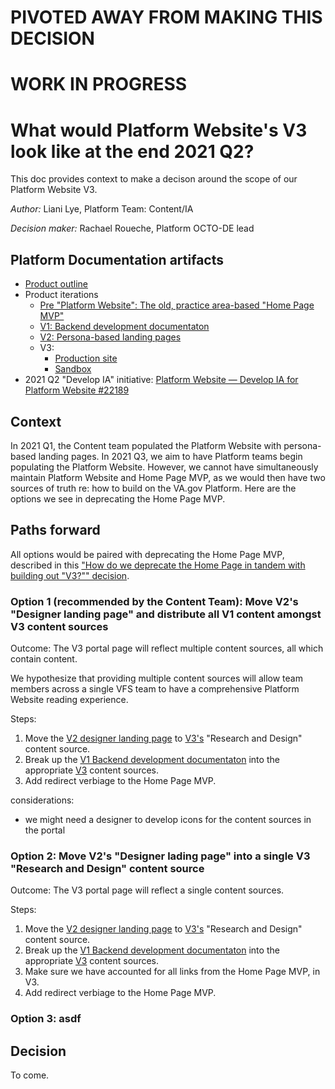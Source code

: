 # PIVOTED AWAY FROM MAKING THIS DECISION

# WORK IN PROGRESS

# What would Platform Website's V3 look like at the end 2021 Q2?

This doc provides context to make a decison around the scope of our Platform Website V3.

_Author:_ Liani Lye, Platform Team: Content/IA

_Decision maker:_ Rachael Roueche, Platform OCTO-DE lead


## Platform Documentation artifacts

- [Product outline](https://github.com/department-of-veterans-affairs/va.gov-team/blob/master/products/platform/platform-website/platform-website-product-outline.md)
- Product iterations
  - [Pre "Platform Website": The old, practice area-based "Home Page MVP"](https://department-of-veterans-affairs.github.io/va.gov-team/)
  - [V1: Backend development documentaton](https://depo-platform-documentation.scrollhelp.site/developer-docs/)
  - [V2: Persona-based landing pages](https://va-platform-docs.scrollhelp.site/getting-started/)
  - V3: 
    - [Production site](https://depo-platform-documentation.scrollhelp.site/index.html)
    - [Sandbox](https://va-platform-docs.scrollhelp.site/index.html)
- 2021 Q2 "Develop IA" initiative: [Platform Website — Develop IA for Platform Website #22189](https://app.zenhub.com/workspaces/vsp-5cedc9cce6e3335dc5a49fc4/issues/department-of-veterans-affairs/va.gov-team/22189)


## Context

In 2021 Q1, the Content team populated the Platform Website with persona-based landing pages.  In 2021 Q3, we aim to have Platform teams begin populating the Platform Website.  However, we cannot have simultaneously maintain Platform Website and Home Page MVP, as we would then have two sources of truth re: how to build on the VA.gov Platform.  Here are the options we see in deprecating the Home Page MVP.

## Paths forward

All options would be paired with deprecating the Home Page MVP, described in this ["How do we deprecate the Home Page in tandem with building out "V3?"" decision](https://github.com/department-of-veterans-affairs/va.gov-team/blob/master/products/platform/platform-website/2021-04-xx-deprecate-homepage-decision.md).

### Option 1 (recommended by the Content Team): Move V2's "Designer landing page" and distribute all V1 content amongst V3 content sources

Outcome: The V3 portal page will reflect multiple content sources, all which contain content.

We hypothesize that providing multiple content sources will allow team members across a single VFS team to have a comprehensive Platform Website reading experience.

Steps:
1. Move the [V2 designer landing page](https://va-platform-docs.scrollhelp.site/getting-started/Designer-guide.970654156.html) to [V3's](https://va-platform-docs.scrollhelp.site/index.html) "Research and Design" content source.
2. Break up the [V1 Backend development documentaton](https://depo-platform-documentation.scrollhelp.site/developer-docs/) into the appropriate [V3](https://va-platform-docs.scrollhelp.site/index.html) content sources. 
3. Add redirect verbiage to the Home Page MVP.

considerations:
- we might need a designer to develop icons for the content sources in the portal

### Option 2: Move V2's "Designer lading page" into a single V3 "Research and Design" content source

Outcome: The V3 portal page will reflect a single content sources.

Steps:
1. Move the [V2 designer landing page](https://va-platform-docs.scrollhelp.site/getting-started/Designer-guide.970654156.html) to [V3's](https://va-platform-docs.scrollhelp.site/index.html) "Research and Design" content source.
2. Break up the [V1 Backend development documentaton](https://depo-platform-documentation.scrollhelp.site/developer-docs/) into the appropriate [V3](https://va-platform-docs.scrollhelp.site/index.html) content sources. 
3. Make sure we have accounted for all links from the Home Page MVP, in V3.  
4. Add redirect verbiage to the Home Page MVP.


### Option 3: asdf


## Decision

To come.

